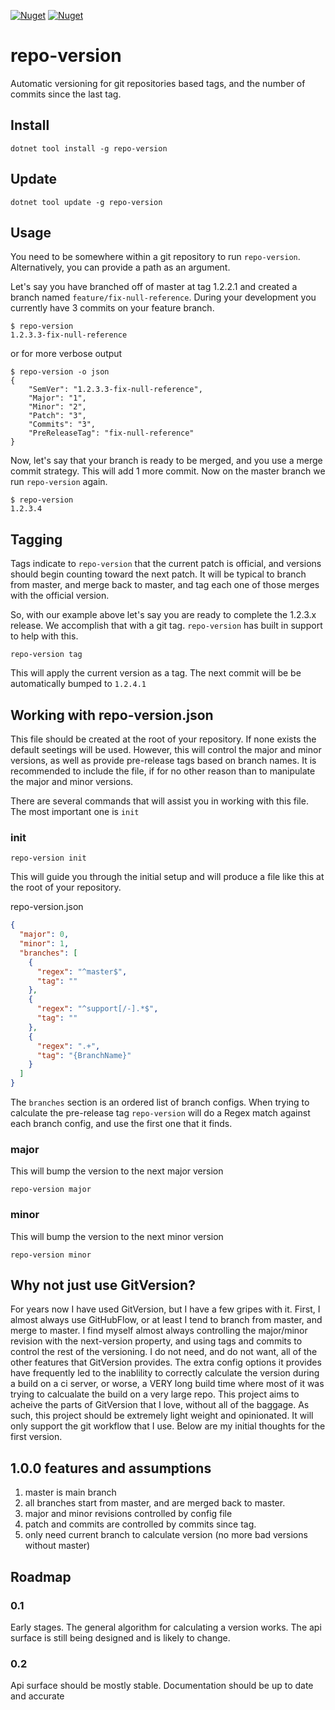 [![Nuget](https://img.shields.io/nuget/v/repo-version?style=plastic)](https://www.nuget.org/packages/repo-version)
[![Nuget](https://img.shields.io/nuget/dt/repo-version?style=plastic)](https://www.nuget.org/packages/repo-version)

# repo-version
Automatic versioning for git repositories based tags, and the number of commits since the last tag.

## Install

```
dotnet tool install -g repo-version
```

## Update
```
dotnet tool update -g repo-version
```

## Usage

You need to be somewhere within a git repository to run `repo-version`. Alternatively, you can provide a path as an argument.

Let's say you have branched off of master at tag 1.2.2.1 and created a branch named `feature/fix-null-reference`.
During your development you currently have 3 commits on your feature branch.

```
$ repo-version
1.2.3.3-fix-null-reference
```

or for more verbose output

```
$ repo-version -o json
{
    "SemVer": "1.2.3.3-fix-null-reference",
    "Major": "1",
    "Minor": "2",
    "Patch": "3",
    "Commits": "3",
    "PreReleaseTag": "fix-null-reference"
}

```

Now, let's say that your branch is ready to be merged, and you use a merge commit strategy. This will add 1 more commit.
Now on the master branch we run `repo-version` again.

```
$ repo-version
1.2.3.4
```

## Tagging

Tags indicate to `repo-version` that the current patch is official, and versions should begin counting toward the next patch.
It will be typical to branch from master, and merge back to master, and tag each one of those merges with the official version.

So, with our example above let's say you are ready to complete the 1.2.3.x release. We accomplish that with a git tag.
`repo-version` has built in support to help with this.

```
repo-version tag
```

This will apply the current version as a tag. The next commit will be be automatically bumped to `1.2.4.1`

## Working with repo-version.json
This file should be created at the root of your repository. If none exists the default seetings will be used.
However, this will control the major and minor versions, as well as provide pre-release tags based on branch names.
It is recommended to include the file, if for no other reason than to manipulate the major and minor versions.

There are several commands that will assist you in working with this file. The most important one is `init`

### init
```
repo-version init
```
This will guide you through the initial setup and will produce a file like this at the root of your repository.

repo-version.json
```json
{
  "major": 0,
  "minor": 1,
  "branches": [
    {
      "regex": "^master$",
      "tag": ""
    },
    {
      "regex": "^support[/-].*$",
      "tag": ""
    },
    {
      "regex": ".+",
      "tag": "{BranchName}"
    }
  ]
}
```

The `branches` section is an ordered list of branch configs. When trying to calculate the pre-release tag `repo-version` will do a Regex match against each branch config, and use the first one that it finds.

### major

This will bump the version to the next major version

```
repo-version major
```

### minor
This will bump the version to the next minor version

```
repo-version minor
```

## Why not just use GitVersion?

For years now I have used GitVersion, but I have a few gripes with it. First, I almost always
use GitHubFlow, or at least I tend to branch from master, and merge to master. I find myself
almost always controlling the major/minor revision with the next-version property, and using
tags and commits to control the rest of the versioning. I do not need, and do not want, all of
the other features that GitVersion provides. The extra config options it provides have frequently
led to the inablility to correctly calculate the version during a build on a ci server, or worse,
a VERY long build time where most of it was trying to calcualate the build on a very large repo.
This project aims to acheive the parts of GitVersion that I love, without all of the baggage.
As such, this project should be extremely light weight and opinionated. It will only support the
git workflow that I use. Below are my initial thoughts for the first version.

## 1.0.0 features and assumptions

1. master is main branch
2. all branches start from master, and are merged back to master.
3. major and minor revisions controlled by config file
4. patch and commits are controlled by commits since tag.
5. only need current branch to calculate version (no more bad versions without master)

## Roadmap

### 0.1
Early stages. The general algorithm for calculating a version works. The api surface is still being designed and is likely to change.

### 0.2
Api surface should be mostly stable. Documentation should be up to date and accurate

